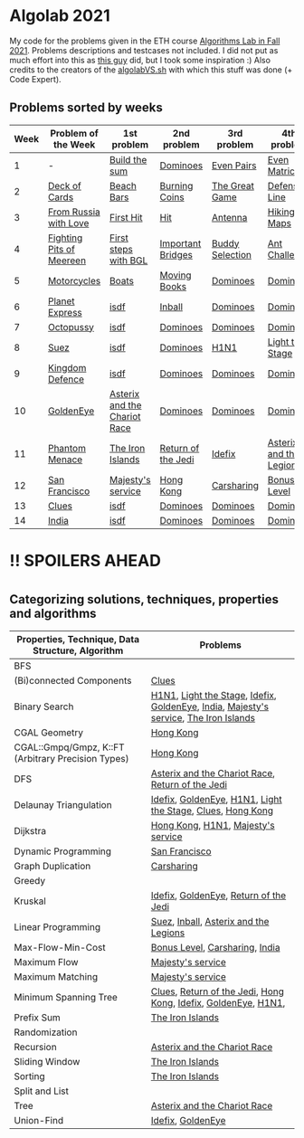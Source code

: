 # Algolab 2021
My code for the problems given in the ETH course [Algorithms Lab in Fall 2021](https://www.cadmo.ethz.ch/education/lectures/HS21/algolab/index.html). Problems descriptions and testcases not included. I did not put as much effort into this as [this guy](https://github.com/simon-hrabec/algolab-2020) did, but I took some inspiration :) Also credits to the creators of the [algolabVS.sh](algolabVS.sh) with which this stuff was done (+ Code Expert).


## Problems sorted by weeks
| Week | Problem of the Week                                 | 1st problem                                                                  | 2nd problem                                              | 3rd problem                                | 4th problem                                                        |
| ---- | --------------------------------------------------- | ---------------------------------------------------------------------------- | -------------------------------------------------------- | ------------------------------------------ | ------------------------------------------------------------------ |
| 1    | -                                                   | [Build the sum](problems/)                                                   | [Dominoes](problems/)                                    | [Even Pairs](problems/)                    | [Even Matrices](problems/)                                         |
| 2    | [Deck of Cards](problems/)                          | [Beach Bars](problems/)                                                      | [Burning Coins](problems/)                               | [The Great Game](problems/)                | [Defensive Line](problems/)                                        |
| 3    | [From Russia with Love](problems/)                  | [First Hit](problems/)                                                       | [Hit](problems/)                                         | [Antenna](problems/)                       | [Hiking Maps](problems/)                                           |
| 4    | [Fighting Pits of Meereen](problems/)               | [First steps with BGL](problems/)                                            | [Important Bridges](problems/)                           | [Buddy Selection](problems/)               | [Ant Challenge](problems/)                                         |
| 5    | [Motorcycles](problems/)                            | [Boats](problems/)                                                           | [Moving Books](problems/)                                | [Dominoes](problems/)                      | [Dominoes](problems/)                                              |
| 6    | [Planet Express](problems/)                         | [isdf](problems/)                                                            | [Inball](problems/week06-inball)                         | [Dominoes](problems/)                      | [Dominoes](problems/)                                              |
| 7    | [Octopussy](problems/)                              | [isdf](problems/)                                                            | [Dominoes](problems/)                                    | [Dominoes](problems/)                      | [Dominoes](problems/)                                              |
| 8    | [Suez](problems/week08-potw-suez)                   | [isdf](problems/)                                                            | [Dominoes](problems/)                                    | [H1N1](problems/week08-h1n1)               | [Light the Stage](problems/week08-light_the_stage)                 |
| 9    | [Kingdom Defence](problems/)                        | [isdf](problems/)                                                            | [Dominoes](problems/)                                    | [Dominoes](problems/)                      | [Dominoes](problems/)                                              |
| 10   | [GoldenEye](problems/week10-potw-goldeneye/)        | [Asterix and the Chariot Race](problems/week10-asterix_and_the_chariot_race) | [Dominoes](problems/)                                    | [Dominoes](problems/)                      | [Dominoes](problems/)                                              |
| 11   | [Phantom Menace](problems/)                         | [The Iron Islands](problems/week11-the_iron_islands)                         | [Return of the Jedi](problems/week11-return_of_the_jedi) | [Idefix](problems/week11-idefix/)          | [Asterix and the Legions](problems/week11-asterix_and_the_legions) |
| 12   | [San Francisco](problems/week12-potw-san_francisco) | [Majesty's service](problems/week12-majestys_secret_service)                 | [Hong Kong](problems/week12-hong_kong)                   | [Carsharing](/problems/week12-car_sharing) | [Bonus Level](problems/week12-bonus_level)                         |
| 13   | [Clues](problems/week13-potw-clues)                 | [isdf](problems/)                                                            | [Dominoes](problems/)                                    | [Dominoes](problems/)                      | [Dominoes](problems/)                                              |
| 14   | [India](problems/week14-potw-india)                 | [isdf](problems/)                                                            | [Dominoes](problems/)                                    | [Dominoes](problems/)                      | [Dominoes](problems/)                                              |


# !! SPOILERS AHEAD
# 
# 

## Categorizing solutions, techniques, properties and algorithms
| Properties, Technique, Data Structure, Algorithm   | Problems                                                                                                                                                                                                                                                                                                                   |
| -------------------------------------------------- | -------------------------------------------------------------------------------------------------------------------------------------------------------------------------------------------------------------------------------------------------------------------------------------------------------------------------- |
| BFS                                                |                                                                                                                                                                                                                                                                                                                            |
| (Bi)connected Components                           | [Clues](problems/week13-potw-clues)                                                                                                                                                                                                                                                                                        |
| Binary Search                                      | [H1N1](problems/week08-h1n1), [Light the Stage](problems/week08-light_the_stage), [Idefix](problems/week11-idefix/), [GoldenEye](problems/week10-potw-goldeneye/), [India](problems/week14-potw-india), [Majesty's service](problems/week12-majestys_secret_service), [The Iron Islands](problems/week11-the_iron_islands) |
| CGAL Geometry                                      | [Hong Kong](problems/week12-hong_kong)                                                                                                                                                                                                                                                                                     |
| CGAL::Gmpq/Gmpz, K::FT (Arbitrary Precision Types) | [Hong Kong](problems/week12-hong_kong)                                                                                                                                                                                                                                                                                     |
| DFS                                                | [Asterix and the Chariot Race](problems/week10-asterix_and_the_chariot_race), [Return of the Jedi](problems/week11-return_of_the_jedi)                                                                                                                                                                                     |
| Delaunay Triangulation                             | [Idefix](problems/week11-idefix/), [GoldenEye](problems/week10-potw-goldeneye/), [H1N1](problems/week08-h1n1), [Light the Stage](problems/week08-light_the_stage), [Clues](problems/week13-potw-clues), [Hong Kong](problems/week12-hong_kong)                                                                             |
| Dijkstra                                           | [Hong Kong](problems/week12-hong_kong), [H1N1](problems/week08-h1n1), [Majesty's service](problems/week12-majestys_secret_service)                                                                                                                                                                                         |
| Dynamic Programming                                | [San Francisco](problems/week12-potw-san_francisco)                                                                                                                                                                                                                                                                        |
| Graph Duplication                                  | [Carsharing](/problems/week12-car_sharing)                                                                                                                                                                                                                                                                                 |
| Greedy                                             |                                                                                                                                                                                                                                                                                                                            |
| Kruskal                                            | [Idefix](problems/week11-idefix/), [GoldenEye](problems/week10-potw-goldeneye/), [Return of the Jedi](problems/week11-return_of_the_jedi)                                                                                                                                                                                  |
| Linear Programming                                 | [Suez](problems/week08-potw-suez), [Inball](problems/week06-inball), [Asterix and the Legions](problems/week11-asterix_and_the_legions)                                                                                                                                                                                    |
| Max-Flow-Min-Cost                                  | [Bonus Level](problems/week12-bonus_level), [Carsharing](/problems/week12-car_sharing), [India](problems/week14-potw-india)                                                                                                                                                                                                |
| Maximum Flow                                       | [Majesty's service](problems/week12-majestys_secret_service)                                                                                                                                                                                                                                                               |
| Maximum Matching                                   | [Majesty's service](problems/week12-majestys_secret_service)                                                                                                                                                                                                                                                               |
| Minimum Spanning Tree                              | [Clues](problems/week13-potw-clues), [Return of the Jedi](problems/week11-return_of_the_jedi), [Hong Kong](problems/week12-hong_kong), [Idefix](problems/week11-idefix/), [GoldenEye](problems/week10-potw-goldeneye/), [H1N1](problems/week08-h1n1),                                                                      |
| Prefix Sum                                         | [The Iron Islands](problems/week11-the_iron_islands)                                                                                                                                                                                                                                                                       |
| Randomization                                      |                                                                                                                                                                                                                                                                                                                            |
| Recursion                                          | [Asterix and the Chariot Race](problems/week10-asterix_and_the_chariot_race)                                                                                                                                                                                                                                               |
| Sliding Window                                     | [The Iron Islands](problems/week11-the_iron_islands)                                                                                                                                                                                                                                                                       |
| Sorting                                            | [The Iron Islands](problems/week11-the_iron_islands)                                                                                                                                                                                                                                                                       |
| Split and List                                     |                                                                                                                                                                                                                                                                                                                            |
| Tree                                               | [Asterix and the Chariot Race](problems/week10-asterix_and_the_chariot_race)                                                                                                                                                                                                                                               |
| Union-Find                                         | [Idefix](problems/week11-idefix/), [GoldenEye](problems/week10-potw-goldeneye/)                                                                                                                                                                                                                                            |